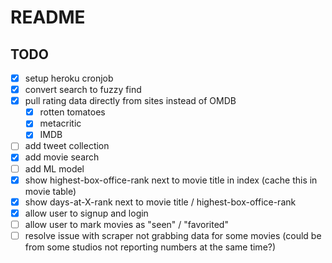 # README

## TODO
* [x] setup heroku cronjob
* [x] convert search to fuzzy find
* [x] pull rating data directly from sites instead of OMDB
    * [x] rotten tomatoes
    * [x] metacritic
    * [x] IMDB
* [ ] add tweet collection
* [x] add movie search
* [ ] add ML model
* [x] show highest-box-office-rank next to movie title in index (cache this in movie table)
* [x]  show days-at-X-rank next to movie title / highest-box-office-rank
* [x] allow user to signup and login
* [ ] allow user to mark movies as "seen" / "favorited"
* [ ] resolve issue with scraper not grabbing data for some movies (could be from some studios not reporting numbers at the same time?)
